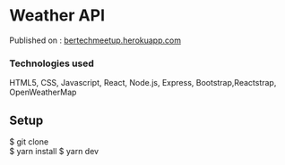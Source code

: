 # Weather API 

Published on : [bertechmeetup.herokuapp.com](https://weather-berlin.herokuapp.com/)


### Technologies used

HTML5, CSS, Javascript, React, Node.js, Express, Bootstrap,Reactstrap, OpenWeatherMap

## Setup

$ git clone  
$ yarn install
$ yarn dev